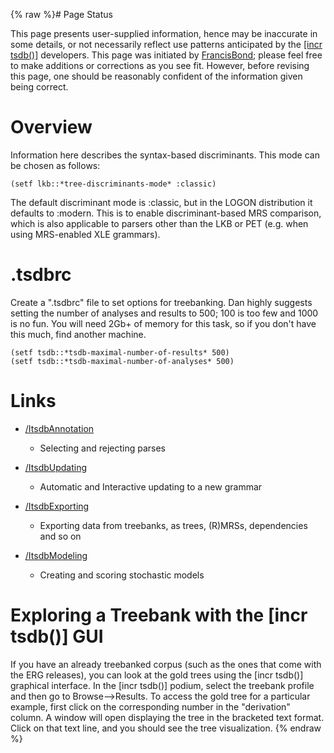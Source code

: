 {% raw %}# Page Status

This page presents user-supplied information, hence may be inaccurate in
some details, or not necessarily reflect use patterns anticipated by the
[\[incr tsdb()\]](http://www.delph-in.net/itsdb) developers. This page
was initiated by [FrancisBond](https://blog.inductorsoftware.com/docsproto/tools/FrancisBond); please feel free to make
additions or corrections as you see fit. However, before revising this
page, one should be reasonably confident of the information given being
correct.

# Overview

Information here describes the syntax-based discriminants. This mode can
be chosen as follows:

    (setf lkb::*tree-discriminants-mode* :classic)

The default discriminant mode is :classic, but in the LOGON distribution
it defaults to :modern. This is to enable discriminant-based MRS
comparison, which is also applicable to parsers other than the LKB or
PET (e.g. when using MRS-enabled XLE grammars).

# .tsdbrc

Create a ".tsdbrc" file to set options for treebanking. Dan highly
suggests setting the number of analyses and results to 500; 100 is too
few and 1000 is no fun. You will need 2Gb+ of memory for this task, so
if you don't have this much, find another machine.

    (setf tsdb::*tsdb-maximal-number-of-results* 500)
    (setf tsdb::*tsdb-maximal-number-of-analyses* 500)

# Links

- [/ItsdbAnnotation](ItsdbTreebanking_ItsdbAnnotation)
  
  - Selecting and rejecting parses
- [/ItsdbUpdating](ItsdbTreebanking_ItsdbUpdating)
  
  - Automatic and Interactive updating to a new grammar
- [/ItsdbExporting](ItsdbTreebanking_ItsdbExporting)
  
  - Exporting data from treebanks, as trees, (R)MRSs, dependencies
and so on
- [/ItsdbModeling](ItsdbTreebanking_ItsdbModeling)
  
  - Creating and scoring stochastic models

# Exploring a Treebank with the [incr tsdb()] GUI

If you have an already treebanked corpus (such as the ones that come with the ERG releases), you can look at the gold trees using the [incr tsdb()] graphical interface. In the [incr tsdb()] podium, select the treebank profile and then go to Browse-->Results. To access the gold tree for a particular example, first click on the corresponding number in the "derivation" column. A window will open displaying the tree in the bracketed text format. Click on that text line, and you should see the tree visualization.
{% endraw %}